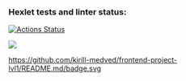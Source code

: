 ### Hexlet tests and linter status:

[![Actions Status](https://github.com/kirill-medved/frontend-project-lvl1/workflows/hexlet-check/badge.svg)](https://github.com/kirill-medved/frontend-project-lvl1/actions)

<a href="https://codeclimate.com/github/codeclimate/codeclimate/maintainability"><img src="https://api.codeclimate.com/v1/badges/a99a88d28ad37a79dbf6/maintainability" /></a>

https://github.com/kirill-medved/frontend-project-lvl1/README.md/badge.svg
